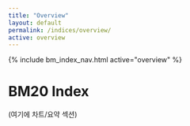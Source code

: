 ```yaml
---
title: "Overview"
layout: default
permalink: /indices/overview/
active: overview
---
```



{% include bm_index_nav.html active="overview" %}

# BM20 Index
(여기에 차트/요약 섹션)
